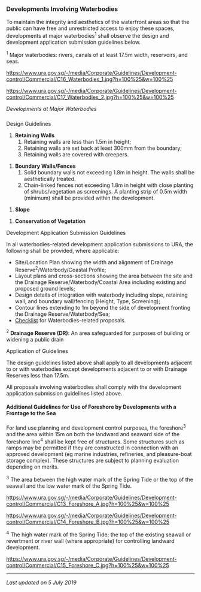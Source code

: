 ### Developments Involving Waterbodies

To maintain the integrity and aesthetics of the waterfront areas so that
the public can have free and unrestricted access to enjoy these spaces,
developments at major waterbodies<sup>1</sup> shall observe the design
and development application submission guidelines below.

<sup>1</sup> Major waterbodies: rivers, canals of at least 17.5m width,
reservoirs, and seas.

<https://www.ura.gov.sg/-/media/Corporate/Guidelines/Development-control/Commercial/C16_Waterbodies_1.jpg?h=100%25&w=100%25>

<https://www.ura.gov.sg/-/media/Corporate/Guidelines/Development-control/Commercial/C17_Waterbodies_2.jpg?h=100%25&w=100%25>

*Developments at Major Waterbodies*

### 

<a href="#Design-Guidelines" class="collapsible collapsed"
data-toggle="collapse"></a>

Design Guidelines

1.  **Retaining Walls**
    1.  Retaining walls are less than 1.5m in height;
    2.  Retaining walls are set back at least 300mm from the boundary;
    3.  Retaining walls are covered with creepers.

<!-- -->

1.  **Boundary Walls/Fences**
    1.  Solid boundary walls not exceeding 1.8m in height. The walls
        shall be aesthetically treated.
    2.  Chain-linked fences not exceeding 1.8m in height with close
        planting of shrubs/vegetation as screenings. A planting strip of
        0.5m width (minimum) shall be provided within the development.

<!-- -->

1.  **Slope**

<!-- -->

1.  **Conservation of Vegetation**

<a href="#Submission-Guidelines" class="collapsible collapsed"
data-toggle="collapse"></a>

Development Application Submission Guidelines

In all waterbodies-related development application submissions to URA,
the following shall be provided, where applicable:

-   Site/Location Plan showing the width and alignment of Drainage
    Reserve<sup>2</sup>/Waterbody/Coastal Profile;
-   Layout plans and cross-sections showing the area between the site
    and the Drainage Reserve/Waterbody/Coastal Area including existing
    and proposed ground levels;
-   Design details of integration with waterbody including slope,
    retaining wall, and boundary wall/fencing (Height, Type, Screening);
-   Contour lines extending to 1m beyond the side of development
    fronting the Drainage Reserve/Waterbody/Sea;
-   <a
    href="https://www.ura.gov.sg/-/media/User-Defined/URA-Online/Forms/Supplementary-forms/waterbodycl.doc"
    target="_blank">Checklist</a> for Waterbodies-related proposals.

<sup>2</sup> **Drainage Reserve (DR)**: An area safeguarded for purposes
of building or widening a public drain

<a href="#Application-Guidelines" class="collapsible collapsed"
data-toggle="collapse"></a>

Application of Guidelines

The design guidelines listed above shall apply to all developments
adjacent to or with waterbodies except developments adjacent to or with
Drainage Reserves less than 17.5m.

All proposals involving waterbodies shall comply with the development
application submission guidelines listed above.

<a href="#Additional-Guidelines" class="collapsible collapsed"
data-parent="#Application-Guidelines1" data-toggle="collapse"></a>

#### Additional Guidelines for Use of Foreshore by Developments with a Frontage to the Sea

For land use planning and development control purposes, the
foreshore<sup>3</sup> and the area within 15m on both the landward and
seaward side of the foreshore line<sup>4</sup> shall be kept free of
structures. Some structures such as ramps may be permitted if they are
constructed in connection with an approved development (eg marine
industries, refineries, and pleasure-boat storage complex). These
structures are subject to planning evaluation depending on merits.

<sup>3</sup> The area between the high water mark of the Spring Tide or
the top of the seawall and the low water mark of the Spring Tide.

<https://www.ura.gov.sg/-/media/Corporate/Guidelines/Development-control/Commercial/C13_Foreshore_A.jpg?h=100%25&w=100%25>

<https://www.ura.gov.sg/-/media/Corporate/Guidelines/Development-control/Commercial/C14_Foreshore_B.jpg?h=100%25&w=100%25>

<sup>4</sup> The high water mark of the Spring Tide; the top of the
existing seawall or revertment or river wall (where appropriate) for
controlling landward development.

<https://www.ura.gov.sg/-/media/Corporate/Guidelines/Development-control/Commercial/C15_Foreshore_C.jpg?h=100%25&w=100%25>

------------------------------------------------------------------------

*Last updated on 5 July 2019*
